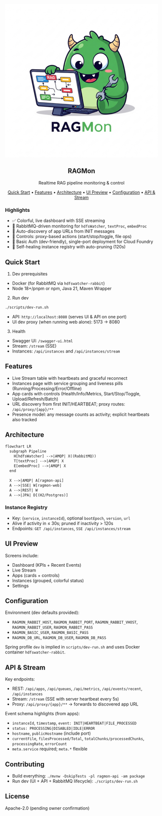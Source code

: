 <div align="center">

  <img src="./assets/ragmon.png" alt="RAGMon Logo" width="800" />

  <h2>RAGMon</h2>
  <p>Realtime RAG pipeline monitoring & control</p>

  <p>
    <a href="#quick-start">Quick Start</a> •
    <a href="#features">Features</a> •
    <a href="#architecture">Architecture</a> •
    <a href="#ui-preview">UI Preview</a> •
    <a href="#configuration">Configuration</a> •
    <a href="#api--stream">API & Stream</a>
  </p>

</div>

### Highlights

- ✅ Colorful, live dashboard with SSE streaming
- 🐇 RabbitMQ-driven monitoring for `hdfsWatcher`, `textProc`, `embedProc`
- 🧭 Auto-discovery of app URLs from INIT messages
- 🧩 Controls: proxy-based actions (start/stop/toggle, file ops)
- 🔐 Basic Auth (dev-friendly), single-port deployment for Cloud Foundry
- 🧹 Self-healing instance registry with auto-pruning (120s)

## Quick Start

1) Dev prerequisites
- Docker (for RabbitMQ via `hdfswatcher-rabbit`)
- Node 18+/pnpm or npm, Java 21, Maven Wrapper

2) Run dev
```bash
./scripts/dev-run.sh
```
- API: `http://localhost:8080` (serves UI & API on one port)
- UI dev proxy (when running web alone): 5173 → 8080

3) Health
- Swagger UI: `/swagger-ui.html`
- Stream: `/stream` (SSE)
- Instances: `/api/instances` and `/api/instances/stream`

## Features

- Live Stream table with heartbeats and graceful reconnect
- Instances page with service grouping and liveness pills (Running/Processing/Error/Offline)
- App cards with controls (Health/Info/Metrics, Start/Stop/Toggle, Upload/Refresh/Batch)
- URL discovery from first INIT/HEARTBEAT; proxy routes: `/api/proxy/{app}/**`
- Presence model: any message counts as activity; explicit heartbeats also tracked

## Architecture

```mermaid
flowchart LR
  subgraph Pipeline
    H[hdfsWatcher] -->|AMQP| X((RabbitMQ))
    T[textProc] -->|AMQP| X
    E[embedProc] -->|AMQP| X
  end

  X -->|AMQP| A[ragmon-api]
  A -->|SSE| W[ragmon-web]
  A -->|REST| W
  A -->|JPA| D[(H2/Postgres)]
```

### Instance Registry
- Key: (`service`, `instanceId`), optional `bootEpoch`, `version`, `url`
- Alive if activity in ≤ 30s; pruned if inactivity > 120s
- Endpoints: `GET /api/instances`, `SSE /api/instances/stream`

## UI Preview

Screens include:
- Dashboard (KPIs + Recent Events)
- Live Stream
- Apps (cards + controls)
- Instances (grouped, colorful status)
- Settings

## Configuration

Environment (dev defaults provided):
- `RAGMON_RABBIT_HOST`, `RAGMON_RABBIT_PORT`, `RAGMON_RABBIT_VHOST`, `RAGMON_RABBIT_USER`, `RAGMON_RABBIT_PASS`
- `RAGMON_BASIC_USER`, `RAGMON_BASIC_PASS`
- `RAGMON_DB_URL`, `RAGMON_DB_USER`, `RAGMON_DB_PASS`

Spring profile `dev` is implied in `scripts/dev-run.sh` and uses Docker container `hdfswatcher-rabbit`.

## API & Stream

Key endpoints:
- REST: `/api/apps`, `/api/queues`, `/api/metrics`, `/api/events/recent`, `/api/instances`
- Stream: `/stream` (SSE with server heartbeat every 5s)
- Proxy: `/api/proxy/{app}/**` → forwards to discovered app URL

Event schema highlights (from apps):
- `instanceId`, `timestamp`, `event: INIT|HEARTBEAT|FILE_PROCESSED`
- `status: PROCESSING|DISABLED|IDLE|ERROR`
- `hostname`, `publicHostname` (include port)
- `currentFile`, `filesProcessed/Total`, `totalChunks/processedChunks`, `processingRate`, `errorCount`
- `meta.service` required; `meta.*` flexible

## Contributing

- Build everything: `./mvnw -DskipTests -pl ragmon-api -am package`
- Run dev (UI + API + RabbitMQ lifecycle): `./scripts/dev-run.sh`

## License

Apache-2.0 (pending owner confirmation)


